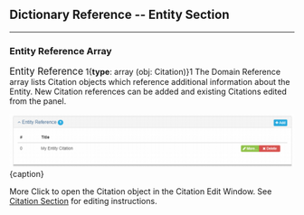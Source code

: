 ## Dictionary Reference -- Entity Section
---

### Entity Reference Array

<span class="md-panel" style="font-size: larger">Entity Reference</span> 1{**type**: array (obj: <span class="md-panel"> Citation</span>)}1  The <span class="md-panel">Domain Reference</span> array lists <span class="md-panel">Citation</span> objects which reference additional information about the <span class="md-panel">Entity</span>.  New <span class="md-panel">Citation</span> references can be added and existing <span class="md-panel">Citations</span> edited from the panel. 

![Entity Reference Citation Array](/assets/reference/edit-objects/dictionary/entities/entityReference.png){caption}

<span class="btn btn-success btn-xs"> <i class="fa fa-pencil"> </i> More</span> Click to open the <span class="md-panel">Citation</span> object in the <span class="md-section">Citation</span> <span class="md-window">Edit Window</span>.  See [Citation Section](../../citation/citation-section.md) for editing instructions.
